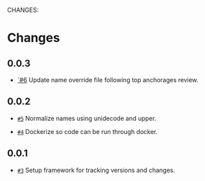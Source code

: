 CHANGES:

Changes
=======

0.0.3
-----

* [`#6](https://github.com/GlobalFishingWatch/anchorages_pipeline/pull/6)
  Update name override file following top anchorages review.

0.0.2
-----

* [`#5`](https://github.com/GlobalFishingWatch/anchorages_pipeline/pull/5)
  Normalize names using unidecode and upper.

* [`#4`](https://github.com/GlobalFishingWatch/anchorages_pipeline/pull/4)
  Dockerize so code can be run through docker.


0.0.1
-----

* [`#3`](https://github.com/GlobalFishingWatch/anchorages_pipeline/pull/3)
  Setup framework for tracking versions and changes.

